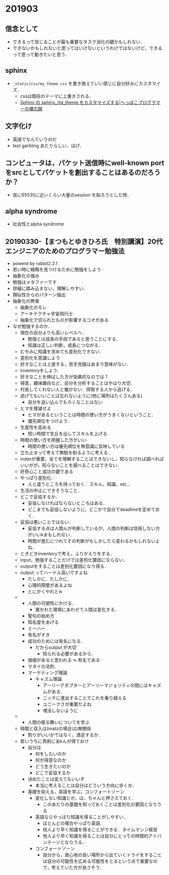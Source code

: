 # 201903

## 信念として
  - できるって信じることが最も重要なタスク消化の鍵かもしれない．
  - できないかもしれないと思ってはいけないというわけではないけど，できるって思って動きたいと思う．

## sphinx
  - `_static/css/my_theme.css` を書き換えていい感じに自分好みにカスタマイズ．
    - cssは既存のテーマに上書きされる．
    - [Sphinx の sphinx_rtd_theme をカスタマイズする|へっぽこプログラマーの備忘録](http://kuttsun.blogspot.com/2016/11/sphinx-sphinxrtdtheme.html)

## 文字化け
  - 英語でなんていうのだ
  - text garbling あたりらしい．ほげ．

## コンピュータは，パケット送信時にwell-known portをsrcとしてパケットを創出することはあるのだろうか？
  - 仮に65535に近いくらい大量のsession を貼ろうとした時．

## alpha syndrome
  - 社会性とalpha syndrome

## 20190330-【まつもとゆきひろ氏　特別講演】20代エンジニアのためのプログラマー勉強法
  - powerd by rabbit2.2.1
  - 若い時に戦略を見つけるために勉強をしよう
  - 抽象化の強み
  - 勉強はメタファーです
  - 詳細に踏み込まない，理解しやすい．
  - 類似性からのパターン抽出
  - 抽象化の弊害
    - 抽象化のモレ
    - アーキテクチャ宇宙飛行士
    - 抽象化で切られたものが影響するコオがある
  - なぜ勉強するのか．
    - 現在の自分よりも高いレベルへ．
      - 勉強とは成長の手段であると思うことにする．
      - 知識は正しい判断，成長につながる．
    - むやみに知識を求めても差別化できない．
    - 差別化を意識しよう
    - 好きなことは上達する，苦手克服はあまり意味がない．
    - inventoryをしよう．
    - 好きなことを伸ばした方が効果的なのでは？
    - 得意，趣味趣向など，自分を分析することはやはり大切．
    - 村長してくれない人と働かない．搾取する人から逃げる．
    - 逃げてもいいことは忘れないように(他に場所はたくさんある)
      - 自分を追い込んでもろくなことはない
    - ヒマを撲滅せよ
      - ヒマがあるということは時間の使い方がうまくないということ．
      - 優先順位をつけよう．
    - 生産性を高める
      - 短い時間で生丘を出してスキルを上げる
    - 時間の使い方を把握した方がいい
      - 時間の使い方は優先順位を無意識に反映している
    -  立ち止まって考えて無駄を削るように考える．
    - indexが重要，全てを理解することはできないし，知らなければ調べればいいがが，知らないことを調べることはできない．
    - 好奇心こと成功の鍵である
    - やっぱり差別化．
      - 人と違うところを持っておく．スキル，知識，etc...
    - 生活の中止にできそうなこと．
    - どこで妥協するか．
      - 妥協しなければならないところはある．
      - どこまでも妥協しないように，どこかで自分でdeadlineを定めておく．
    - 妥協は悪いことではない．
      - 妥協する点は人間んが判断しているが，人間の判断は信用しない方がいいkまもしれない．
      - 時間が進むにつれてその判断がもしかしたら変わるかもしれないよね．
    - ときどきinventoryで考え，ふりかえりをする．
    - input，勉強することだけでは差別化要因にならない．
    - outputをすることは差別化要因になり得る．
    - output ってハードル高いですよね
      - たしかに．たしかに．
      - 心理的障壁があるよね
      - とにかくやれとw
    - - 人間の可塑性にかける．
        - 置かれた環境にあわせて人間は変化する．
      -  聖句の始め方
        - 知名度をあげる
        - ミーハー
        - 有名がすき
      - 成功のためには有名になる．
        - だからoutput が大切
          - 知られる必要があるから．
      - 価値があると思われる ≒ 有名である
      - マタイの法則．
      - マーケティング理論
        - キャズム理論
          - アーリーアダプターとアーリーマジョリティの間にはキャズムがある．
          - ニッチに進出することでこれを乗り越える
          - ユニークさが重要だよね
          - 埋没しないように
    - - 人間の振る舞いについてを学ぶ
    - 時間と収入は(matzの場合は)無関係
      - 割りがいいかではなく，満足するか．
    - 若いうちに真剣にあkんが得ておけ
      - 自分は
        - 何をしたいのか
        - 何が得意なのか
        - どう生きたいのか
        - どこで妥協するか
      - 決めたことは変えてもいいぞ
        - 本当に考えることは自分はどういう方向に歩くか．
      - 基礎を抑える，英語を学ぶ，コンフォートゾーン
        - 変化しない知識とか，は，ちゃんと押さえておく．
          - このあたりの基礎を知っておくことは差別化の要因となりうる
        - 英語ならやっぱり知識を得ることがしやすい．
          - ほとんどの場合やっぱり英語．
          - 他人より早く知識を得ることができる．タイムマシン経営
          - 他人より早く知識を得ることは自分にとっての時間的アドバンテージとなりうる．
        - コンフォートゾーン
          - 自分から，居心地の良い場所から出ていくトライをすることは自分の可能性を広める可能性をとるという点で重要なので，考えていた方が良さそう．
